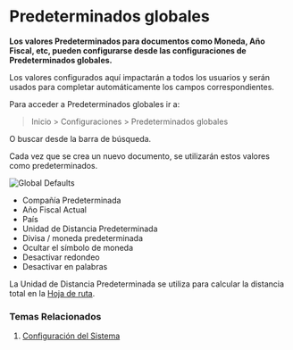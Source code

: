 <!-- add-breadcrumbs -->
# Predeterminados globales 

**Los valores Predeterminados para documentos como Moneda, Año Fiscal, etc, pueden configurarse desde las configuraciones de Predeterminados globales.**

Los valores configurados aquí impactarán a todos los usuarios y serán usados para completar automáticamente los campos correspondientes. 

Para acceder a Predeterminados globales ir a:
> Inicio > Configuraciones > Predeterminados globales 

O buscar desde la barra de búsqueda.

Cada vez que se crea un nuevo documento, se utilizarán estos valores como predeterminados.

<img class="screenshot" alt="Global Defaults" src="{{docs_base_url}}/assets/img/setup/settings/global-defaults.png">

* Compañía Predeterminada
* Año Fiscal Actual
* País
* Unidad de Distancia Predeterminada
* Divisa / moneda predeterminada
* Ocultar el símbolo de moneda
* Desactivar redondeo
* Desactivar en palabras

La Unidad de Distancia Predeterminada se utiliza para calcular la distancia total en la [Hoja de ruta](/docs/user/manual/es/stock/delivery-trip).

### Temas Relacionados
1. [Configuración del Sistema](/docs/user/manual/es/setting-up/settings/system-settings)
